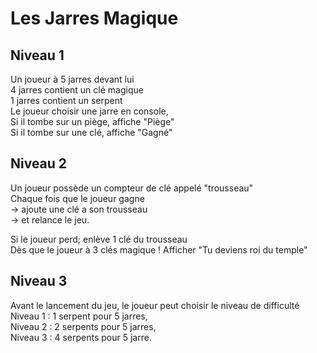 # Les Jarres Magique

## Niveau 1
Un joueur à 5 jarres devant lui  
4 jarres contient un clé magique  
1 jarres contient un serpent  
Le joueur choisir une jarre en console,  
Si il tombe sur un piège, affiche "Piège"  
Si il tombe sur une clé, affiche "Gagné"

 ## Niveau 2
 Un joueur possède un compteur de clé appelé "trousseau"  
 Chaque fois que le joueur gagne  
 -> ajoute une clé a son trousseau  
 -> et relance le jeu.  

 Si le joueur perd; enlève 1 clé du trousseau   
 Dès que le joueur à 3 clés magique ! Afficher "Tu deviens roi du temple"

## Niveau 3
Avant le lancement du jeu, le joueur peut choisir le niveau de difficulté  
Niveau 1 : 1 serpent pour 5 jarres,  
Niveau 2 : 2 serpents pour 5 jarres,  
Niveau 3 : 4 serpents pour 5 jarre. 
